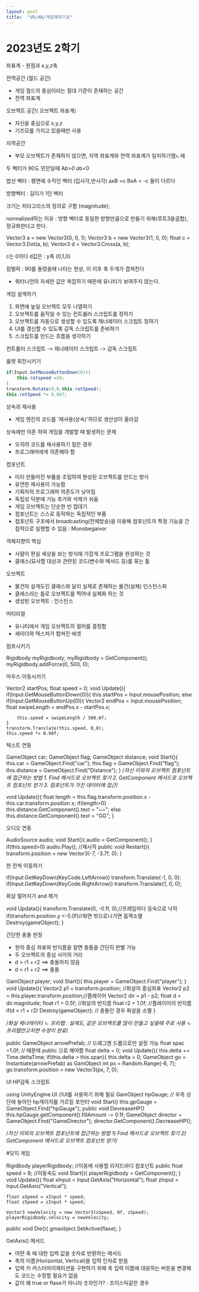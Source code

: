 ```yaml
---
layout: post
title:  "VR/AR/게임제작기초"
---
```


# 2023년도 2학기

좌표계 - 원점과 x,y,z축

전역공간 (월드 공간)
- 게임 월드의 중심이라는 절대 기준이 존재하는 공간 
- 전역 좌표계

오브젝트 공간( 오브젝트 좌표계)
- 자신을 중심으로 x,y,z
- 기즈모를 가지고 있을때만 사용

지역공간
- 부모 오브젝트가 존재하지 않으면, 지역 좌표계와 전역 좌표계가 일치하기땜ㄴ에




두 벡터가 90도 민안일때 A*b>0 a*b<0

법선 벡터 : 평면에 수직인 벡터 (입사각,반사각)
axB =c 
BxA = -c 둘이 다르다 

방향벡터 : 길이가 1인 벡터

크기는 피타고라스의 정의로 구함 (magnitude);

normalized하는 이유 : 방향 벡터로 동일한 방향만큼으로 만들기 위해(루트3을곱합), 정규화한다고 한다.

Vector3 a = new Vector3(0, 0, 1);
Vector3 b = new Vector3(1, 0, 0);
float c = Vector3.Dot(a, b);
Vector3 d = Vector3.Cross(a, b);

c는 0이다
d값은 : y축 (0,1,0)

짐벌락 : 90를 돌렸을때 나타는 현상, 이 이후 축 두개가 겹쳐진다
- 쿼터니언의 자세한 값은 복잡하기 때문에 유니티가 보여주지 않는다.


게임 설계하기
1. 화면에 높일 오브젝트 모두 나열하기
2. 오브젝트를 움직일 수 있는 컨트롤러 스크립트를 정하기
3. 오브젝트를 자동으로 생성할 수 있도록 제너레이터 스크립트 정하기
4. UI를 갱신할 수 있도록 감독 스크립트를 준비하기
5. 스크립트를 만드는 흐름을 생각하기

컨트롤러 스크립트 -> 제너레이터 스크립트 -> 감독 스크립트

룰렛 회전시키기

```csharp
if(Input.GetMouseButtonDown(0)){
	this.rotspeed =10;
}
transtorm.Rotate(0,0,this.rotSpeed);
this.rotSpeed *= 0.96f;
```

상속과 재사용
- 게임 엔진의 코드를 '재사용(상속)'하므로 생산성이 올라감
  
상속에만 의존 하여 게임을 개발할 때 발생하는 문제
- 오히려 코드를 재사용하기 힘든 경우
- 프로그래머에게 의존해야 함


컴포넌트
- 미리 만들어진 부품을 조립하여 완성된 오브젝트를 만드는 방식
- 유연한 재사용이 가능함
- 기획자의 프로그래머 의존도가 낮아짐
- 독립성 덕분에 기능 추가와 삭제가 쉬움
- 게임 오브젝트는 단순한 빈 껍데기
- 컴포넌트는 스스로 동작하는 독립적인 부품
- 컴포넌트 구조에서 broadcasting(전체방송)을 이용해 컴포넌트의 특정 기능을 간접적으로 실행할 수 있음 : Monobegaivor

객체지향의 핵심
- 사람이 현실 세상을 보는 방식에 가깝게 프로그램을 완성하는 것
- 클래스(묘사할 대상과 관련된 코드(변수와 메서드 등)를 묶는 틀
  
오브젝트
- 물건의 설계도인 클래스와 달리 실제로 존재하는 물건(실체)
인스턴스화
- 클래스라는 틀로 오브젝트를 찍어내 실체화 하는 것
- 생성된 오브젝트 : 인스턴스 	

머티리얼
- 유니티에서 게임 오브젝트의 컬러를 결정함
- 셰이더와 텍스처가 합쳐진 에셋


점프시키기

Rigidbody myRigidbody;
myRigidbody =  GetComponent<Rigidbody>();
myRigidbody.addForce(0, 500, 0);


마우스 이동시키기

Vector2 startPos;
float speed = 0;
void Update(){
	if(Input.GetMouseButtonDown(0)){
		this.startPos = Input.mousePosition;
	else if(Input.GetMouseButtonUp(0)){
		Vector2 endPos = Input.mousePosition;
		float swipeLength = endPos.x - startPos.x;
		
		this.speed = swipeLength / 500.0f;
	}
	transtorm.Translate(this.speed, 0,0);
	this.speed *= 0.98f;


텍스트 연동

GameObject car;
GameObject flag;
GameObject distance;
void Start(){
	this.car = GameObject.Find("car");
	this.flag = GameObject.Find("flag");
	this.distance = GameObject.Find("Distance");
}
	/*자신 이외의 오브젝트 컴포넌트에 접근하는 방법	
	1. Find 메서드로 오브젝트 찾기
	2. GetComponent 메서드로 오브젝트 컴포넌트 얻기
	3. 컴포넌트가 가진 데이터에 접근*/

void Update(){
	float length = this.flag.transform.position.x 
				- this.car.transform.position.x;
	if(length>0)	
		this.distance.GetComponent<Text>().text = "~~";
	else
		this.distance.GetComponent<Text>().text = "GG";
}

오디오 연동

AudioSource audio;
void Start(){
	audio = GetComponent<AudioSource>();
}
if(this.speed>0)
	audio.Play();
//재시작
public void Restart(){
	transform.position = new Vector3(-7, -3.7f, 0);
}

한 칸씩 이동하기

if(Input.GetKeyDown(KeyCode.LeftArrow))
	transform.Translate(-1, 0, 0);
if(Input.GetKeyDown(KeyCode.RightArrow))
	transform.Translate(1, 0, 0);


화살 떨어지기 and 제거

void Updata(){
	transform.Translate(0, -0.1f, 0);//프레임마다 등속으로 낙하
	if(transform.position.y <-5.0f)//화면 밖으로나가면 옵젝소멸
		Destroy(gameObject);
}

간단한 충돌 판정
- 원의 중심 좌표와 반지름을 알면 충돌을 간단히 판별 가능
- 두 오브젝트의 중심 사이의 거리
- d > r1 + r2	==> 충돌하지 않음
- d  <  r1 + r2  ==> 충돌

  
GamObject player;
void Start(){
	this.player = GameObject.Find("player");
}
void Update(){
	Vector2 p1 = transform.position;	//화살의 중심좌표
	Vector2 p2 = this.player.transform.position;//플레이어
	Vector2 dir = p1 - p2;
	float d = dir.magnitude;
	float r1 = 0.5f;	//화살의 반지름
	float r2 = 1.0f;	//플레이어의 반지름
	if(d < r1 + r2)
		Destroy(gameObject); // 충돌인 경우 화살을 소멸
}


/*화살 제너레이터
	ㄴ 프리팹 : 설계도, 같은 오브젝트를 많이 만들고 싶을때 주로 사용
	ㄴ 프리팹만고치면 수정이 완료*/
 
public GameObject arrowPrefab; // 드래그엔 드롭으로만 설정 가능
float spac =1.0f;		// 때문에 public 으로 해야함
float delta = 0;
void Update(){
	this.delta += Time.deltaTime;
	if(this.delta > this.span){
	   this.delta = 0;
	   GameObject go = Instantiate(arrowPrefab) as GamObject
	     int px = Random.Range(-6, 7);
	   go.transform.position = new Vector3(px, 7, 0);


UI HP감독 스크립트

using UnityEngine.UI //UI를 사용하기 위해 필요
GamObject hpGauge; // 우측 상단에 놓아던 hp게이지를 가르킬 포인터
void Start()
	this.gpGauge = GameObject.Find("hpGauge");
public void DevreaseHP()
	this.hpGauge.getComponent<Image>().fillAmount -= 0.1f;
GameObject director = GameObject.Find("GameDirector");
	director.GetComponent<GameDirector>().DecreaseHP();
 
/*자신 이외의 오브젝트 컴포넌트에 접근하는 방법
	1) Find 메서드로 오브젝트 찾기
	2) GetComponent 메서드로 오브젝트 컴포넌트 얻기*/


#닷지 게임


Rigidbody playerRigidbody;	//이동에 사용할 리지드바디 컴포넌트
public float speed = 8;		//이동속도
void Start(){
	playerRigidbody = GetComponent<Rigidbody>();
}
void Update(){
	float xInput = Input.GetAxis("Horizontal");
	float zInput = Input.GetAxis("Vertical");
	
	float xSpeed = xInput * speed;
	float zSpeed = zInput * speed;
	
	Vector3 newVelocity = new Vector3(xSpeed, 0f, zSpeed);
	playerRigidbody.velocity = newVelocity;

public void Die(){
	gmaobject.SetActive(flase);
}

GetAxis() 메서드
- 어떤 축 에 대한 입력 값을 숫자로 반환하는 메서드
- 축의 이름(Horizontal, Vertical)을 입력 인자로 받음
- 입력 키 커스터마이제이션을 구현하기 위해 축 입력 이름에 대응하는 버튼을 변경해도 코드는 수정할 필요가 없음
- 값이 왜 true or flase가 아니라 숫자인가? :  조이스틱같은 경우



